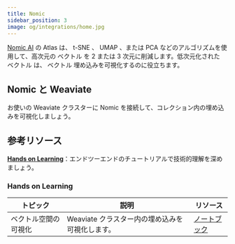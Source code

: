 ```yaml
---
title: Nomic
sidebar_position: 3
image: og/integrations/home.jpg
---
```

[Nomic AI](https://www.nomic.ai/) の Atlas は、 t-SNE 、 UMAP 、または PCA などのアルゴリズムを使用して、高次元の ベクトル を 2 または 3 次元に削減します。低次元化された ベクトル は、 ベクトル 埋め込みを可視化するのに役立ちます。 

## Nomic と Weaviate 
お使いの Weaviate クラスターに Nomic を接続して、コレクション内の埋め込みを可視化しましょう。 

## 参考リソース 
[**Hands on Learning**](#hands-on-learning)：エンドツーエンドのチュートリアルで技術的理解を深めましょう。

### Hands on Learning

| トピック | 説明 | リソース | 
| --- | --- | --- |
| ベクトル空間の可視化 | Weaviate クラスター内の埋め込みを可視化します。 | [ノートブック](https://github.com/weaviate/recipes/blob/main/integrations/operations/nomic/vector_space_visual.ipynb) |

